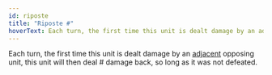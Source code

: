 ```yaml
---
id: riposte
title: "Riposte #"
hoverText: Each turn, the first time this unit is dealt damage by an adjacent opposing unit, this unit will then deal \# damage back, so long as it was not defeated.
---
```


Each turn, the first time this unit is dealt damage by an [adjacent](/docs/all/glossary/adjacent) opposing unit, this unit will then deal # damage back, so long as it was not defeated.